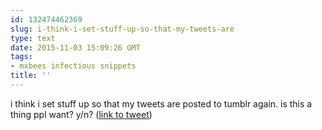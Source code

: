```yaml
---
id: 132474462369
slug: i-think-i-set-stuff-up-so-that-my-tweets-are
type: text
date: 2015-11-03 15:09:26 GMT
tags:
- mxbees infectious snippets
title: ''
---
```

i think i set stuff up so that my tweets are posted to tumblr again. is this a thing ppl want? y/n? (<a href="http://twitter.com/mxbees/status/661560604998651904">link to tweet</a>)